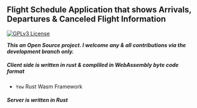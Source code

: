 ## Flight Schedule Application that shows Arrivals, Departures & Canceled Flight Information
[![GPLv3 License](https://img.shields.io/badge/License-GPL%20v3-yellow.svg)](https://opensource.org/licenses/)

***This an Open Source project. I welcome any & all contributions via the development branch only.***

##### Client side is written in rust & compliled in WebAssembly byte code format
- `Yew` Rust Wasm Framework
##### Server is written in Rust

